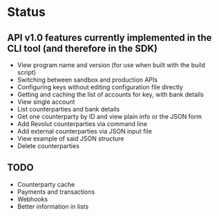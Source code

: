 # Status

## API v1.0 features currently implemented in the CLI tool (and therefore in the SDK)
- View program name and version (for use when built with the build script)
- Switching between sandbox and production APIs
- Configuring keys without editing configuration file directly
- Getting and caching the list of accounts for key, with bank details
- View single account
- List counterparties and bank details
- Get one counterparty by ID and view plain info or the JSON form
- Add Revolut counterparties via command line
- Add external counterparties via JSON input file
- View example of said JSON structure
- Delete counterparties

## TODO
- Counterparty cache
- Payments and transactions
- Webhooks
- Better information in lists
